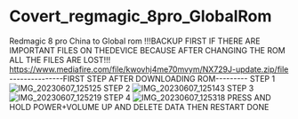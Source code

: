 # Covert_regmagic_8pro_GlobalRom
Redmagic 8 pro China to Global rom 
!!!BACKUP FIRST IF THERE ARE IMPORTANT FILES ON THEDEVICE BECAUSE AFTER CHANGING THE ROM ALL THE FILES ARE LOST!!!
https://www.mediafire.com/file/kwovhj4me70mvym/NX729J-update.zip/file
---------------FIRST STEP AFTER DOWNLOADING ROM---------
STEP 1 ![IMG_20230607_125125](https://github.com/foxmas/Covert_regmagic_8pro_GlobalRom/assets/86587372/f8a53382-ed54-4459-9af9-0f129e351022)
STEP 2 ![IMG_20230607_125143](https://github.com/foxmas/Covert_regmagic_8pro_GlobalRom/assets/86587372/47179ea9-4c1d-4975-bf0c-3b959e25c0d3)
STEP 3 ![IMG_20230607_125219](https://github.com/foxmas/Covert_regmagic_8pro_GlobalRom/assets/86587372/0a905cbf-e6ce-4aaa-80f0-33563ed6a81c)
STEP 4 ![IMG_20230607_125318](https://github.com/foxmas/Covert_regmagic_8pro_GlobalRom/assets/86587372/9f4b67c8-fe8b-4262-9667-2b44b781c647)
PRESS AND HOLD POWER+VOLUME UP AND DELETE DATA THEN RESTART
DONE
